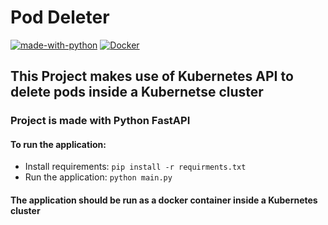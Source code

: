 ﻿# Pod Deleter
[![made-with-python](https://img.shields.io/badge/Made%20with-Python-1f425f.svg)](https://www.python.org/) [![Docker](https://badgen.net/badge/icon/docker?icon=docker&label)](https://https://docker.com/)

## This Project makes use of Kubernetes API to delete pods inside a Kubernetse cluster

### Project is made with Python FastAPI

#### To run the application:
- Install requirements: `pip install -r requirments.txt`
- Run the application: `python main.py`

#### **The application should be run as a docker container inside a Kubernetes cluster**
